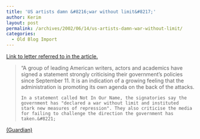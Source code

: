 ```yaml
---
title: 'US artists damn &#8216;war without limit&#8217;'
author: Kerim
layout: post
permalink: /archives/2002/06/14/us-artists-damn-war-without-limit/
categories:
  - Old Blog Import
---
```

<a href="http://www.guardian.co.uk/comment/story/0,3604,737060,00.html" onclick="_gaq.push(['_trackEvent', 'outbound-article', 'http://www.guardian.co.uk/comment/story/0,3604,737060,00.html', 'Link to letter referred to in the article.']);" >Link to letter referred to in the article.</a>


>   &#8220;A group of leading American writers, actors and academics have signed a statement strongly criticising their government&#8217;s policies since September 11. It is an indication of a growing feeling that the administration is promoting its own agenda on the back of the attacks. 
>   
>   
>     In a statement called Not In Our Name, the signatories say the government has "declared a war without limit and instituted stark new measures of repression". They also criticise the media for failing to challenge the direction the government has taken.&#8221;
>   


<a href="http://www.guardian.co.uk/international/story/0,3604,736973,00.html" onclick="_gaq.push(['_trackEvent', 'outbound-article', 'http://www.guardian.co.uk/international/story/0,3604,736973,00.html', '(Guardian)']);" >(Guardian)</a>


